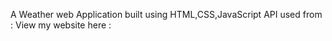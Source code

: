 A Weather web Application built using HTML,CSS,JavaScript
API used from : <link href="https://openweathermap.org/">
View my website here : 
<link href="https://frabjous-starlight-700a9a.netlify.app">
